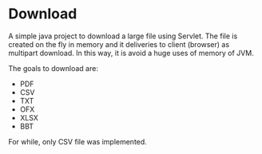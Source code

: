 # Download

A simple java project to download a large file using Servlet.
The file is created on the fly in memory and it deliveries to client (browser) as multipart download. 
In this way, it is avoid a huge uses of memory of JVM.

The goals to download are:
* PDF
* CSV
* TXT
* OFX
* XLSX
* BBT

For while, only CSV file was implemented.
